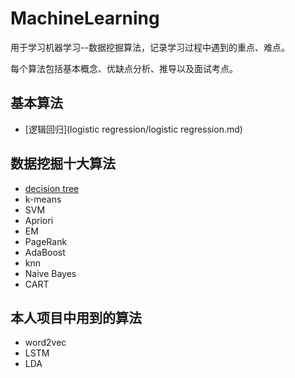 # MachineLearning
用于学习机器学习--数据挖掘算法，记录学习过程中遇到的重点、难点。

每个算法包括基本概念、优缺点分析、推导以及面试考点。

## 基本算法

- [逻辑回归](logistic regression/logistic regression.md)

## 数据挖掘十大算法

- [decision tree]()
- k-means
- SVM
- Apriori
- EM
- PageRank
- AdaBoost
- knn
- Naive Bayes
- CART

## 本人项目中用到的算法

- word2vec
- LSTM
- LDA